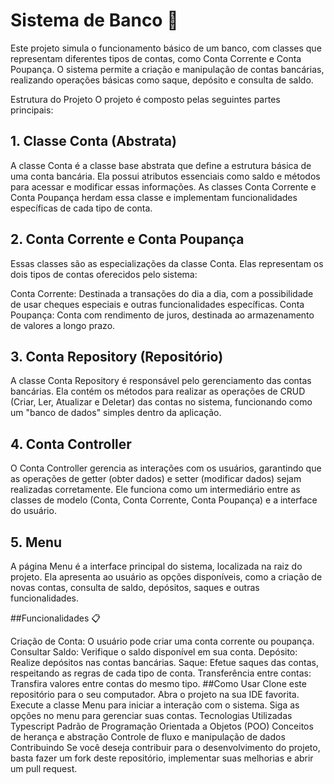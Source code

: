 # Sistema de Banco :bank:

Este projeto simula o funcionamento básico de um banco, com classes que representam diferentes tipos de contas, como Conta Corrente e Conta Poupança. O sistema permite a criação e manipulação de contas bancárias, realizando operações básicas como saque, depósito e consulta de saldo.

Estrutura do Projeto
O projeto é composto pelas seguintes partes principais:

## 1. Classe Conta (Abstrata)
A classe Conta é a classe base abstrata que define a estrutura básica de uma conta bancária. Ela possui atributos essenciais como saldo e métodos para acessar e modificar essas informações. As classes Conta Corrente e Conta Poupança herdam essa classe e implementam funcionalidades específicas de cada tipo de conta.

## 2. Conta Corrente e Conta Poupança
Essas classes são as especializações da classe Conta. Elas representam os dois tipos de contas oferecidos pelo sistema:

Conta Corrente: Destinada a transações do dia a dia, com a possibilidade de usar cheques especiais e outras funcionalidades específicas.
Conta Poupança: Conta com rendimento de juros, destinada ao armazenamento de valores a longo prazo.
## 3. Conta Repository (Repositório)
A classe Conta Repository é responsável pelo gerenciamento das contas bancárias. Ela contém os métodos para realizar as operações de CRUD (Criar, Ler, Atualizar e Deletar) das contas no sistema, funcionando como um "banco de dados" simples dentro da aplicação.

## 4. Conta Controller
O Conta Controller gerencia as interações com os usuários, garantindo que as operações de getter (obter dados) e setter (modificar dados) sejam realizadas corretamente. Ele funciona como um intermediário entre as classes de modelo (Conta, Conta Corrente, Conta Poupança) e a interface do usuário.

## 5. Menu
A página Menu é a interface principal do sistema, localizada na raiz do projeto. Ela apresenta ao usuário as opções disponíveis, como a criação de novas contas, consulta de saldo, depósitos, saques e outras funcionalidades.

##Funcionalidades 📋

Criação de Conta: O usuário pode criar uma conta corrente ou poupança.
Consultar Saldo: Verifique o saldo disponível em sua conta.
Depósito: Realize depósitos nas contas bancárias.
Saque: Efetue saques das contas, respeitando as regras de cada tipo de conta.
Transferência entre contas: Transfira valores entre contas do mesmo tipo.
##Como Usar
Clone este repositório para o seu computador.
Abra o projeto na sua IDE favorita.
Execute a classe Menu para iniciar a interação com o sistema.
Siga as opções no menu para gerenciar suas contas.
Tecnologias Utilizadas
Typescript 
Padrão de Programação Orientada a Objetos (POO)
Conceitos de herança e abstração
Controle de fluxo e manipulação de dados
Contribuindo
Se você deseja contribuir para o desenvolvimento do projeto, basta fazer um fork deste repositório, implementar suas melhorias e abrir um pull request.
